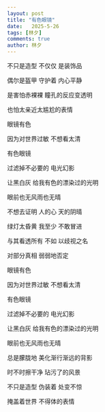 ```yaml
---
layout: post
title: "有色眼镜"
date:   2025-5-26
tags: [林夕]
comments: true
author: 林夕
---
```


不只是造型 不仅仅 是装饰品

偶尔是盔甲 守护着 内心平静

是害怕赤裸裸 瞳孔的反应变透明

也怕太亲近太尴尬的表情

眼镜有色

因为对世界过敏 不想看太清

有色眼镜

过滤掉不必要的 电光幻影

让黑白灰 给我有色的漂染过的光明

眼前也无风雨也无晴

不想去证明 人的心 天的阴晴

绿灯太昏黄 我至少 不敢冒进

与其看透所有 不如 以歧视之名

对部分真相 弱弱地否定

眼镜有色

因为对世界过敏 不想看太清

有色眼镜

过滤掉不必要的 电光幻影

让黑白灰 给我有色的漂染过的光明

眼前也无风雨也无晴

总是朦胧地 美化渐行渐远的背影

时不时擦干净 玷污了的风景

不只是造型 伪装着 处变不惊

掩盖着世界 不得体的表情
